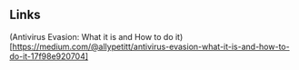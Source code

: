 ## Links
(Antivirus Evasion: What it is and How to do it)[https://medium.com/@allypetitt/antivirus-evasion-what-it-is-and-how-to-do-it-17f98e920704]
